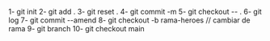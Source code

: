 1- git init
2- git add .
3- git reset .
4- git commit -m
5- git checkout -- .
6- git log
7- git commit --amend
8- git checkout -b rama-heroes // cambiar de rama
9- git branch
10- git checkout main